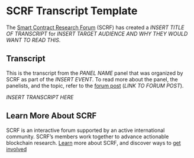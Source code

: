 # SCRF Transcript Template

The [Smart Contract Research Forum](https://www.smartcontractresearch.org/) (SCRF) has created a _INSERT TITLE OF TRANSCRIPT_ for _INSERT TARGET AUDIENCE AND WHY THEY WOULD WANT TO READ THIS_.

## Transcript

This is the transcript from the _PANEL NAME_ panel that was organized by SCRF as part of the _INSERT EVENT_. To read more about the panel, the panelists, and the topic, refer to the <span style="text-decoration:underline;">forum post</span> (_LINK TO FORUM POST_).

_INSERT TRANSCRIPT HERE_

## Learn More About SCRF

SCRF is an interactive forum supported by an active international community. SCRF’s members work together to advance actionable blockchain research. [Learn](https://github.com/smartcontractresearchforum/docs) more about SCRF, and discover ways to [get involved](https://github.com/smartcontractresearchforum/docs/blob/main/en/content_connecting_with_scrf.md)
